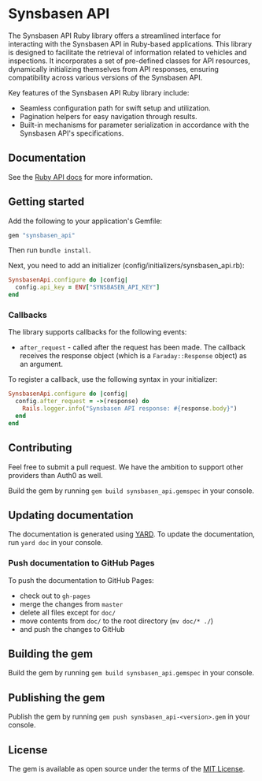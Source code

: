 # Synsbasen API
The Synsbasen API Ruby library offers a streamlined interface for interacting with the Synsbasen API in Ruby-based applications. This library is designed to facilitate the retrieval of information related to vehicles and inspections. It incorporates a set of pre-defined classes for API resources, dynamically initializing themselves from API responses, ensuring compatibility across various versions of the Synsbasen API.

Key features of the Synsbasen API Ruby library include:
- Seamless configuration path for swift setup and utilization.
- Pagination helpers for easy navigation through results.
- Built-in mechanisms for parameter serialization in accordance with the Synsbasen API's specifications.

## Documentation
See the [Ruby API docs](https://synsbasen.github.io/synsbasen-api-ruby/) for more information.

## Getting started
Add the following to your application's Gemfile:

```ruby
gem "synsbasen_api"
```

Then run `bundle install`.

Next, you need to add an initializer (config/initializers/synsbasen_api.rb):

```ruby
SynsbasenApi.configure do |config|
  config.api_key = ENV["SYNSBASEN_API_KEY"]
end
```

### Callbacks
The library supports callbacks for the following events:
- `after_request` - called after the request has been made. The callback receives the response object (which is a `Faraday::Response` object) as an argument.

To register a callback, use the following syntax in your initializer:

```ruby
SynsbasenApi.configure do |config|
  config.after_request = ->(response) do
    Rails.logger.info("Synsbasen API response: #{response.body}")
  end
end
```

## Contributing
Feel free to submit a pull request. We have the ambition to support other providers than Auth0 as well.

Build the gem by running `gem build synsbasen_api.gemspec` in your console.

## Updating documentation
The documentation is generated using [YARD](https://yardoc.org/). To update the documentation, run `yard doc` in your console.

### Push documentation to GitHub Pages
To push the documentation to GitHub Pages:
* check out to `gh-pages`
* merge the changes from `master`
* delete all files except for `doc/`
* move contents from `doc/` to the root directory (`mv doc/* ./`)
* and push the changes to GitHub

## Building the gem
Build the gem by running `gem build synsbasen_api.gemspec` in your console.

## Publishing the gem
Publish the gem by running `gem push synsbasen_api-<version>.gem` in your console.

## License
The gem is available as open source under the terms of the [MIT License](https://opensource.org/licenses/MIT).
